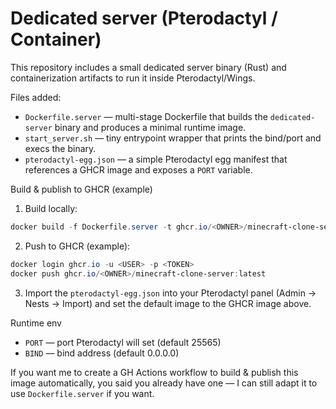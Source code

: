 # Dedicated server (Pterodactyl / Container)

This repository includes a small dedicated server binary (Rust) and containerization artifacts to run it inside Pterodactyl/Wings.

Files added:
- `Dockerfile.server` — multi-stage Dockerfile that builds the `dedicated-server` binary and produces a minimal runtime image.
- `start_server.sh` — tiny entrypoint wrapper that prints the bind/port and execs the binary.
- `pterodactyl-egg.json` — a simple Pterodactyl egg manifest that references a GHCR image and exposes a `PORT` variable.

Build & publish to GHCR (example)

1. Build locally:

```powershell
docker build -f Dockerfile.server -t ghcr.io/<OWNER>/minecraft-clone-server:latest .
```

2. Push to GHCR (example):

```powershell
docker login ghcr.io -u <USER> -p <TOKEN>
docker push ghcr.io/<OWNER>/minecraft-clone-server:latest
```

3. Import the `pterodactyl-egg.json` into your Pterodactyl panel (Admin → Nests → Import) and set the default image to the GHCR image above.

Runtime env
- `PORT` — port Pterodactyl will set (default 25565)
- `BIND` — bind address (default 0.0.0.0)

If you want me to create a GH Actions workflow to build & publish this image automatically, you said you already have one — I can still adapt it to use `Dockerfile.server` if you want.

